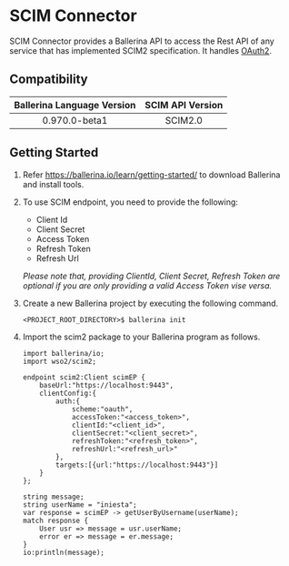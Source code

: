 # SCIM Connector
 
 SCIM Connector provides a Ballerina API to access the Rest API of any service that has implemented SCIM2 specification.
 It handles [OAuth2](https://tools.ietf.org/html/rfc6749).
 
 
 ## Compatibility
 | Ballerina Language Version| SCIM API Version  |
 | :------------------------:| :----------------:|
 | 0.970.0-beta1             | SCIM2.0           |

 ## Getting Started
  1. Refer https://ballerina.io/learn/getting-started/ to download Ballerina and install tools.
  2. To use SCIM endpoint, you need to provide the following:
      - Client Id
      - Client Secret
      - Access Token
      - Refresh Token
      - Refresh Url
     
     *Please note that, providing ClientId, Client Secret, Refresh Token are optional if you are only providing a valid 
      Access Token vise versa.*
      
   3. Create a new Ballerina project by executing the following command.
   
        `<PROJECT_ROOT_DIRECTORY>$ ballerina init`
   	
 4. Import the scim2 package to your Ballerina program as follows.
    
    ```ballerina
    import ballerina/io;
    import wso2/scim2;
    
    endpoint scim2:Client scimEP {
        baseUrl:"https://localhost:9443",
        clientConfig:{
            auth:{
                scheme:"oauth",
                accessToken:"<access_token>",
                clientId:"<client_id>",
                clientSecret:"<client_secret>",
                refreshToken:"<refresh_token>",
                refreshUrl:"<refresh_url>"
            },
            targets:[{url:"https://localhost:9443"}]
        }
    };
    
    string message;
    string userName = "iniesta";
    var response = scimEP -> getUserByUsername(userName);
    match response {
        User usr => message = usr.userName;
        error er => message = er.message;
    }
    io:println(message);
    ```